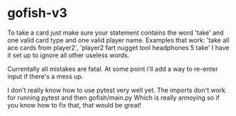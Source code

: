 # gofish-v3

To take a card just make sure your statement contains the word 'take' and one valid card type and one valid player name.
Examples that work: 'take all ace cards from player2', 'player2 fart nugget tool headphones 5 take'
I have it set up to ignore all other useless words.

Currentally all mistakes are fatal. At some point i'll add a way to re-enter input if there's a mess up. 


I don't really know how to use pytest very well yet.
The imports don't work for running pytest and then gofish/main.py
Which is really annoying so if you know how to fix that, that would be great!
